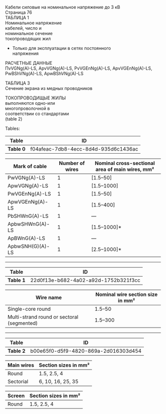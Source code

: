 Кабели силовые на номинальное напряжение до 3 кВ  
Страница 76  
ТАБЛИЦА 1  
Номинальное напряжение  
кабелей, число и   
номинальное сечение  
токопроводящих жил  

* Только для эксплуатации в сетях постоянного  
напряжения  

РАСЧЕТНЫЕ ДАННЫЕ  
ПvVGNg(A)-LS, ApvVGNg(A)-LS, PvVGEnNg(A)-LS, ApvVGEnNg(A)-LS, PwBShVNg(A)-LS, ApwBShVNg(A)-LS

ТАБЛИЦА 3  
Сечение экрана из медных 
проводников 

ТОКОПРОВОДИЩЫЕ ЖИЛЫ  
выполняются одно-или  
многопроволочной в  
соответствии со стандартами  
(table 2)  

Tables:

| Table | ID |
|-------|-----|
| **Table 0** | f04afeac-7db8-4ecc-8d4d-935d6c1436ac |

| Mark of cable | Number of wires | Nominal cross-sectional area of main wires, mm² |
|------------------|---------------|---------------------------------------------|
| PwVGNg(A)-LS      | 1             | [1.5–50]                                     |
| ApwVGNg(A)-LS     | 1             | [1.5–1000]                                    |
| PwVGEnNg(A)-LS    | 1             | [1.5–50]                                     |
| ApwVGEnNg(A)-LS   | 1             | [1.5–400]                                     |
| PbSHWnG(A)-LS     | 1             | —                                             |
| ApbwSHWnG(A)-LS   | 1             | [1.5–1000]*                                   |
| ApBWnG(A)-LS      | 1             | —                                             |
| ApbwSNH(G)(A)-LS  | 1             | [2.5–1000]*                                  |

---

| Table | ID |
|-------|-----|
| **Table 1** | 22d0f13e-b682-4a02-a92d-1752b321f3cc |

| Wire name | Nominal wire section size in mm² |
|------------|-----------------------------------|
| Single-core round | 1.5–50                           |
| Multi-strand round or sectoral (segmented)| 1.5–300                          |

---

| Table | ID |
|-------|-----|
| **Table 2** | b00e65f0-d5f9-4820-869a-2d016303d454 |

| Main wires | Section sizes in mm² |
|-------------|--------------------|
| Round        | 1.5, 2.5, 4          |
| Sectorial    | 6, 10, 16, 25, 35    |

| Screen | Section sizes in mm² |
|---------|--------------------|
| Round       | 1.5, 2.5, 4         |